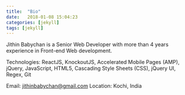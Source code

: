 ```yaml
---
title:  "Bio"
date:   2018-01-08 15:04:23
categories: [jekyll]
tags: [jekyll]
---
```

Jithin Babychan is a Senior Web Developer with more than 4 years experience in Front-end Web development.

Technologies: ReactJS, KnockoutJS, Accelerated Mobile Pages (AMP), jQuery, JavaScript, HTML5, Cascading Style Sheets (CSS), jQuery UI, Regex, Git

Email: jithinbabychan@gmail.com
Location: Kochi, India
